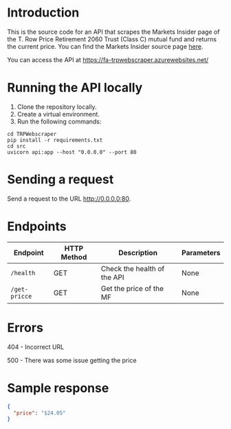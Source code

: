 # Introduction
This is the source code for an API that scrapes the Markets Insider page of the T. Row Price Retirement 2060 Trust (Class C)  mutual fund and returns the current price. 
You can find the Markets Insider source page [here](https://markets.businessinsider.com/funds/t-rowe-price-retirement-2060-trust-class-c-us87281n3044).

You can access the API at https://fa-trpwebscraper.azurewebsites.net/

# Running the API locally
1. Clone the repository locally.
2. Create a virtual environment.
3. Run the following commands:

```commandline
cd TRPWebscraper
pip install -r requirements.txt
cd src
uvicorn api:app --host "0.0.0.0" --port 80
```

# Sending a request
Send a request to the URL http://0.0.0.0:80.

# Endpoints
| Endpoint      | HTTP Method | Description                 | Parameters         |
|---------------|-------------|-----------------------------|--------------------|
| `/health`     | GET         | Check the health of the API | None               |
| `/get-pricce` | GET         | Get the price of the MF     | None               |


# Errors
404 - Incorrect URL

500 - There was some issue getting the price

# Sample response
```json
{
  "price": "$24.05"
}
```




